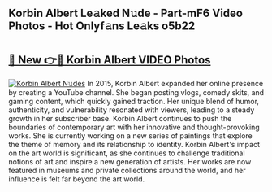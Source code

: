 ## Korbin Albert Le𝚊ked N𝚞de - Part-mF6 Video Photos - Hot Onlyf𝚊ns Le𝚊ks o5b22

# <h2><a href="http://ac45197.deff.icu/?id=Korbin+Albert">🔗 New 👉🔴 Korbin Albert VIDEO Photos</a></h2>

[![Korbin Albert N𝚞des](https://i.imgur.com/rIISA9y.gif)](http://ac45197.deff.icu/?id=Korbin+Albert)
In 2015, Korbin Albert expanded her online presence by creating a YouTube channel. She began posting vlogs, comedy skits, and gaming content, which quickly gained traction. Her unique blend of humor, authenticity, and vulnerability resonated with viewers, leading to a steady growth in her subscriber base. Korbin Albert continues to push the boundaries of contemporary art with her innovative and thought-provoking works. She is currently working on a new series of paintings that explore the theme of memory and its relationship to identity. Korbin Albert's impact on the art world is significant, as she continues to challenge traditional notions of art and inspire a new generation of artists. Her works are now featured in museums and private collections around the world, and her influence is felt far beyond the art world.
